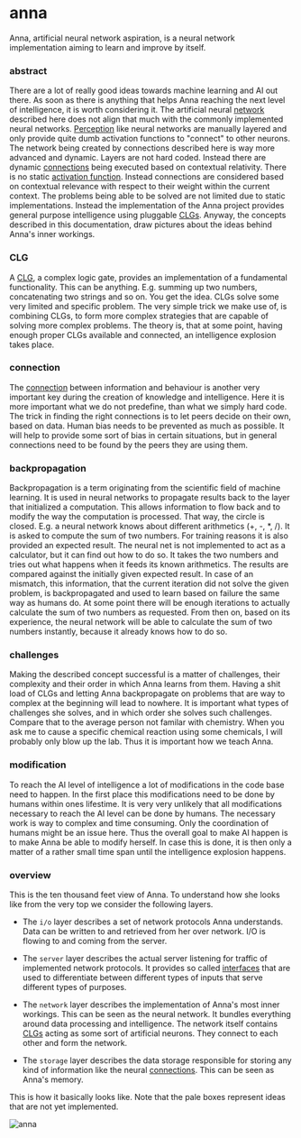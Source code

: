 # anna
Anna, artificial neural network aspiration, is a neural network implementation
aiming to learn and improve by itself.

### abstract
There are a lot of really good ideas towards machine learning and AI out there.
As soon as there is anything that helps Anna reaching the next level of
intelligence, it is worth considering it. The artificial neural
[network](network.md) described here does not align that much with the commonly
implemented neural networks.
[Perception](https://en.wikipedia.org/wiki/Perceptron) like neural networks are
manually layered and only provide quite dumb activation functions to "connect"
to other neurons. The network being created by connections described here is
way more advanced and dynamic. Layers are not hard coded. Instead there are
dynamic [connections](connection.md) being executed based on contextual
relativity. There is no static [activation
function](https://en.wikipedia.org/wiki/Activation_function). Instead
connections are considered based on contextual relevance with respect to their
weight within the current context. The problems being able to be solved are not
limited due to static implementations. Instead the implementation of the Anna
project provides general purpose intelligence using pluggable [CLGs](clg.md).
Anyway, the concepts described in this documentation, draw pictures about the
ideas behind Anna's inner workings.

### CLG
A [CLG](clg.md), a complex logic gate, provides an implementation of a
fundamental functionality. This can be anything. E.g. summing up two numbers,
concatenating two strings and so on. You get the idea. CLGs solve some very
limited and specific problem. The very simple trick we make use of, is
combining CLGs, to form more complex strategies that are capable of solving
more complex problems. The theory is, that at some point, having enough proper
CLGs available and connected, an intelligence explosion takes place.

### connection
The [connection](connection.md) between information and behaviour is another
very important key during the creation of knowledge and intelligence. Here it
is more important what we do not predefine, than what we simply hard code. The
trick in finding the right connections is to let peers decide on their own,
based on data. Human bias needs to be prevented as much as possible. It will
help to provide some sort of bias in certain situations, but in general
connections need to be found by the peers they are using them.

### backpropagation
Backpropagation is a term originating from the scientific field of machine
learning. It is used in neural networks to propagate results back to the layer
that initialized a computation. This allows information to flow back and to
modify the way the computation is processed. That way, the circle is closed.
E.g. a neural network knows about different arithmetics (+, -, *, /). It is
asked to compute the sum of two numbers. For training reasons it is also
provided an expected result. The neural net is not implemented to act as a
calculator, but it can find out how to do so. It takes the two numbers and
tries out what happens when it feeds its known arithmetics. The results are
compared against the initially given expected result. In case of an mismatch,
this information, that the current iteration did not solve the given problem,
is backpropagated and used to learn based on failure the same way as humans do.
At some point there will be enough iterations to actually calculate the sum of
two numbers as requested. From then on, based on its experience, the neural
network will be able to calculate the sum of two numbers instantly, because it
already knows how to do so.

### challenges
Making the described concept successful is a matter of challenges, their
complexity and their order in which Anna learns from them. Having a shit load
of CLGs and letting Anna backpropagate on problems that are way to complex at
the beginning will lead to nowhere. It is important what types of challenges
she solves, and in which order she solves such challenges. Compare that to the
average person not familar with chemistry. When you ask me to cause a specific
chemical reaction using some chemicals, I will probably only blow up the lab.
Thus it is important how we teach Anna.

### modification
To reach the AI level of intelligence a lot of modifications in the code base
need to happen. In the first place this modifications need to be done by humans
within ones lifestime. It is very very unlikely that all modifications
necessary to reach the AI level can be done by humans. The necessary work is
way to complex and time consuming. Only the coordination of humans might be an
issue here. Thus the overall goal to make AI happen is to make Anna be able to
modify herself. In case this is done, it is then only a matter of a rather
small time span until the intelligence explosion happens.

### overview
This is the ten thousand feet view of Anna. To understand how she looks like
from the very top we consider the following layers.

- The `i/o` layer describes a set of network protocols Anna understands. Data
  can be written to and retrieved from her over network. I/O is flowing to and
  coming from the server.

- The `server` layer describes the actual server listening for traffic of
  implemented network protocols. It provides so called
  [interfaces](interface.md) that are used to differentiate between different
  types of inputs that serve different types of purposes.

- The `network` layer describes the implementation of Anna's most inner
  workings. This can be seen as the neural network. It bundles everything
  around data processing and intelligence. The network itself contains
  [CLGs](clg.md) acting as some sort of artificial neurons. They connect to
  each other and form the network.

- The `storage` layer describes the data storage responsible for storing any
  kind of information like the neural [connections](connection.md). This can be
  seen as Anna's memory.

This is how it basically looks like. Note that the pale boxes represent ideas
that are not yet implemented.

![anna](image/anna.png)
